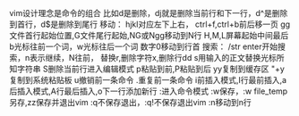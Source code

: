 vim设计理念是命令的组合
比如d是删除，dj就是删除当前行和下一行，d^是删除到首行，d$是删除到尾行
移动：
hjkl对应左下上右，
ctrl+f,ctrl+b前后移一页
gg文件首行起始位置,G文件尾行起始,NG或Ngg移动到N行
H,M,L屏幕起始中间最后
b光标往前一个词，w光标往后一个词
数字0移动到行首
搜索：
/str enter开始搜索，n表示继续，N往前，
替换r,删除字符x,删除行dd
s用输入的正文替换光标所知字符串
S删除当前行进入编辑模式
p粘贴到前,P粘贴到后
yy复制到缓存区
"+y复制到系统粘贴板
u撤销前一条命令
.重复前一条命令
i前插入模式,I行最前插入,a后插入模式,A行最后插入,o下一行添加新行
:进入命令模式
:w保存，:w file_temp另存,zz保存并退出vim
:q不保存退出，:q!不保存退出vim
:n移动到n行
